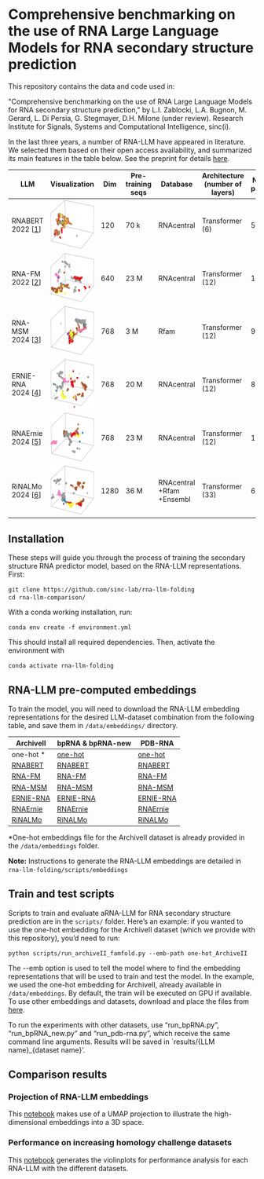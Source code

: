 # Comprehensive benchmarking on the use of RNA Large Language Models for RNA secondary structure prediction

This repository contains the data and code used in:
    
"Comprehensive benchmarking on the use of RNA Large Language Models for RNA secondary structure prediction," by L.I. Zablocki, L.A. Bugnon, M. Gerard, L. Di Persia, G. Stegmayer, D.H. Milone (under review). Research Institute for Signals, Systems and Computational Intelligence, sinc(i).


In the last three years, a number of RNA-LLM have appeared in literature. We selected them based on their open access availability, and summarized its main features in the table below. See the preprint for details [here](link).

| LLM         | Visualization | Dim | Pre- training seqs | Database   | Architecture (number of layers) | Number of parameters | Source                                      |
|-------------|----------------------------------------------------------------------------------------------------|---------------------|-----------------------|------------|--------------------------------|----------------------|-------------------------------------------------|
| RNABERT 2022 [[1](https://academic.oup.com/nargab/article/4/1/lqac012/6534363)] |  <img src="fig/rnabert.png" alt="RNABERT"  height = 100px>           | 120           | 70 k              | RNAcentral            | Transformer (6)       | 500 k              | [Link](https://github.com/mana438/RNABERT)       |
| RNA-FM 2022 [[2](https://arxiv.org/abs/2204.00300)]     | <img src="fig/rnafm.png" alt="RNA-FM"  height = 100px>             | 640           | 23 M          | RNAcentral            | Transformer (12)      | 100 M          | [Link](https://github.com/ml4bio/RNA-FM)         |
| RNA-MSM 2024 [[3](https://academic.oup.com/nar/article/52/1/e3/7369930)]  |  <img src="fig/rnamsm.png" alt="RNA-MSM"  height = 100px>           | 768           | 3 M           | Rfam                   | Transformer (12)      | 96 M          | [Link](https://github.com/yikunpku/RNA-MSM)      |
| ERNIE-RNA 2024 [[4](https://www.biorxiv.org/content/10.1101/2024.03.17.585376v1)]  |  <img src="fig/ernierna.png" alt="ERNIE-RNA"  height = 100px>       | 768           | 20 M          | RNAcentral            | Transformer (12)      | 86 M           | [Link](https://github.com/Bruce-ywj/ERNIE-RNA)    |
| RNAErnie 2024 [[5](https://www.nature.com/articles/s42256-024-00836-4)]  |  <img src="fig/rnaernie.png" alt="RNAErnie"  height = 100px>         | 768           | 23 M         | RNAcentral            | Transformer (12)      | 105 M          | [Link](https://zenodo.org/records/10847621)      |
| RiNALMo 2024 [[6](https://arxiv.org/html/2403.00043v1)]    |  <img src="fig/rinalmo.png" alt="RiNALMo"  height = 100px>           | 1280          | 36 M        | RNAcentral +Rfam +Ensembl | Transformer (33) | 650 M          | [Link](https://github.com/lbcb-sci/RiNALMo)       |

## Installation

These steps will guide you through the process of training the secondary structure RNA predictor model, based on the RNA-LLM representations. 
First:
```
git clone https://github.com/sinc-lab/rna-llm-folding
cd rna-llm-comparison/
```
With a conda working installation, run:

```
conda env create -f environment.yml
```
This should install all required dependencies. Then, activate the environment with

```
conda activate rna-llm-folding
```

## RNA-LLM pre-computed embeddings

To train the model, you will need to download the RNA-LLM embedding representations for the desired LLM-dataset combination from the following table, and save them in `/data/embeddings/` directory. 


| ArchiveII   |  bpRNA & bpRNA-new | PDB-RNA |
|-----------|---------|---------|
| one-hot * | [one-hot]()  | [one-hot](https://zenodo.org/api/records/13821093/draft/files/one-hot_pdb-rna.7z/content) |
| [RNABERT](https://zenodo.org/api/records/13821093/draft/files/rnabert_ArchiveII.7z/content)|  [RNABERT](https://zenodo.org/api/records/13821093/draft/files/rnabert_bpRNA.7z/content)|   [RNABERT](https://zenodo.org/api/records/13821093/draft/files/rnabert_pdb-rna.7z/content)|
| [RNA-FM](https://zenodo.org/api/records/13821093/draft/files/rnafm_ArchiveII.7z/content)| [RNA-FM](https://zenodo.org/api/records/13821093/draft/files/rnafm_bpRNA.7z/content)| [RNA-FM](https://zenodo.org/api/records/13821093/draft/files/rnafm_pdb-rna.7z/content)|
| [RNA-MSM](https://zenodo.org/api/records/13821093/draft/files/rna-msm_ArchiveII.7z/content)| [RNA-MSM](https://zenodo.org/api/records/13821093/draft/files/rna-msm_bpRNA.7z/content)| [RNA-MSM](https://zenodo.org/api/records/13821093/draft/files/rna-msm_pdb-rna.7z/content)|
| [ERNIE-RNA](https://zenodo.org/api/records/13821093/draft/files/ERNIE-RNA_ArchiveII.7z/content)| [ERNIE-RNA](https://zenodo.org/api/records/13821093/draft/files/ERNIE-RNA_bpRNA.7z/content)| [ERNIE-RNA](https://zenodo.org/api/records/13821093/draft/files/ERNIE-RNA_pdb-rna.7z/content)|
| [RNAErnie](https://zenodo.org/api/records/13821093/draft/files/RNAErnie_ArchiveII.7z/content)| [RNAErnie](https://zenodo.org/api/records/13821093/draft/files/RNAErnie_bpRNA.7z/content)| [RNAErnie](https://zenodo.org/api/records/13821093/draft/files/RNAErnie_pdb-rna.7z/content)|
| [RiNALMo](https://zenodo.org/api/records/13821093/draft/files/RiNALMo_ArchiveII.7z/content)| [RiNALMo](https://zenodo.org/api/records/13821093/draft/files/RiNALMo_bpRNA.7z/content)| [RiNALMo](https://zenodo.org/api/records/13821093/draft/files/RiNALMo_pdb-rna.7z/content)|

*One-hot embeddings file for the ArchiveII dataset is already provided in the `/data/embeddings` folder.

**Note:** Instructions to generate the RNA-LLM embeddings are detailed in `rna-llm-folding/scripts/embeddings`

## Train and test scripts
Scripts to train and evaluate aRNA-LLM for RNA secondary structure prediction are in the `scripts/` folder. 
Here’s an example: if you wanted to use the one-hot embedding for the ArchiveII dataset (which we provide with this repository), you’d need to run:
```
python scripts/run_archiveII_famfold.py --emb-path one-hot_ArchiveII
```
The --emb option is used to tell the model where to find the embedding representations that will be used to train and test the model. In the example, we used the one-hot embedding for ArchiveII, already available in `/data/embeddings`. By default, the train will be executed on GPU if available. To use other embeddings and datasets, download and place the files from  [here](). 

To run the experiments with other datasets, use “run_bpRNA.py”, “run_bpRNA_new.py” and “run_pdb-rna.py”, which receive the same command line arguments. Results will be saved in `results/{LLM name}_{dataset name}’.

## Comparison results

### Projection of RNA-LLM embeddings
This [notebook](notebooks/UMAP.ipynb) makes use of a UMAP projection to illustrate the high-dimensional embeddings into a 3D space.

### Performance on increasing homology challenge datasets
This [notebook](notebooks/violinplots.ipynb) generates the violinplots for performance analysis for each RNA-LLM with the different datasets.
